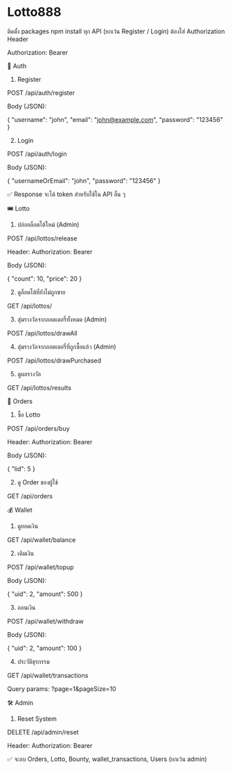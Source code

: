 # Lotto888
ติดตั้ง packages
  npm install
ทุก API (ยกเว้น Register / Login) ต้องใส่ Authorization Header

Authorization: Bearer <your-token>

👤 Auth
1. Register

POST /api/auth/register

Body (JSON):

{
  "username": "john",
  "email": "john@example.com",
  "password": "123456"
}

2. Login

POST /api/auth/login

Body (JSON):

{
  "usernameOrEmail": "john",
  "password": "123456"
}

✅ Response จะได้ token สำหรับใช้ใน API อื่น ๆ

🎟️ Lotto
1. ปล่อยล็อตโต้ใหม่ (Admin)

POST /api/lottos/release

Header: Authorization: Bearer <admin-token>

Body (JSON):

{
  "count": 10,
  "price": 20
}

2. ดูล็อตโต้ที่ยังไม่ถูกขาย

GET /api/lottos/

3. สุ่มรางวัลจากลอตเตอรี่ทั้งหมด (Admin)

POST /api/lottos/drawAll

4. สุ่มรางวัลจากลอตเตอรี่ที่ถูกซื้อแล้ว (Admin)

POST /api/lottos/drawPurchased

5. ดูผลรางวัล

GET /api/lottos/results

🛒 Orders
1. ซื้อ Lotto

POST /api/orders/buy

Header: Authorization: Bearer <user-token>

Body (JSON):

{ "lid": 5 }

2. ดู Order ของผู้ใช้

GET /api/orders

💰 Wallet
1. ดูยอดเงิน

GET /api/wallet/balance

2. เติมเงิน

POST /api/wallet/topup

Body (JSON):

{ "uid": 2, "amount": 500 }

3. ถอนเงิน

POST /api/wallet/withdraw

Body (JSON):

{ "uid": 2, "amount": 100 }

4. ประวัติธุรกรรม

GET /api/wallet/transactions

Query params: ?page=1&pageSize=10

🛠️ Admin
1. Reset System

DELETE /api/admin/reset

Header: Authorization: Bearer <admin-token>

✅ จะลบ Orders, Lotto, Bounty, wallet_transactions, Users (ยกเว้น admin)
